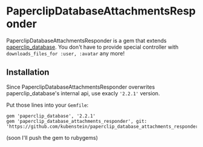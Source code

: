 PaperclipDatabaseAttachmentsResponder
=============

PaperclipDatabaseAttachmentsResponder is a gem that extends [paperclip_database](https://github.com/softace/paperclip_database).
You don't have to provide special controller with `downloads_files_for :user, :avatar` any more!

Installation
-------
Since PaperclipDatabaseAttachmentsResponder overwrites paperclip_database's internal api, use exacly `'2.2.1'` version.

Put those lines into your `Gemfile`:

	gem 'paperclip_database', '2.2.1'
	gem 'paperclip_database_attachments_responder', git: 'https://github.com/kubenstein/paperclip_database_attachments_responder'

(soon I'll push the gem to rubygems)	
